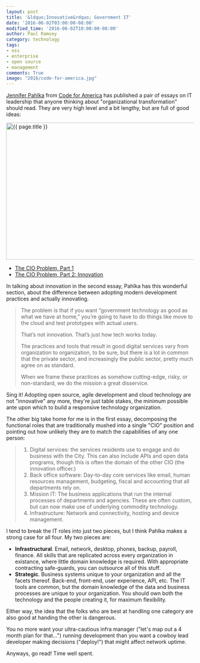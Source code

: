 ```yaml
---
layout: post
title: '&ldquo;Innovative&rdquo; Government IT'
date: '2016-06-02T03:00:00-08:00'
modified_time: '2016-06-02T10:00:00-08:00'
author: Paul Ramsey
category: technology
tags:
- oss
- enterprise
- open source
- management
comments: True
image: "2016/code-for-america.jpg"
---
```


[Jennifer Pahlka](https://www.codeforamerica.org/people/jennifer-pahlka) from [Code for America](https://www.codeforamerica.org/) has published a pair of essays on IT leadership that anyone thinking about "organizational transformation" should read. They are very high level and a bit lengthy, but are full of good ideas:

<img src="{{ site.images }}{{ page.image }}" alt="{{ page.title }}" width="550" height="367" />

* [The CIO Problem, Part 1](https://medium.com/code-for-america/the-cio-problem-part-1-678ae2e9d0bf)
* [The CIO Problem, Part 2: Innovation](https://medium.com/code-for-america/the-cio-problem-part-2-innovation-af24ebc038e5)

In talking about innovation in the second essay, Pahlka has this wonderful section, about the difference between adopting modern development practices and actually innovating.

> The problem is that if you want “government technology as good as what we have at home,” you’re going to have to do things like move to the cloud and test prototypes with actual users. 
> 
> That’s not innovation. That’s just how tech works today. 
> 
> The practices and tools that result in good digital services vary from organization to organization, to be sure, but there is a lot in common that the private sector, and increasingly the public sector, pretty much agree on as standard. 
> 
> When we frame these practices as somehow cutting-edge, risky, or non-standard, we do the mission a great disservice.

Sing it! Adopting open source, agile development and cloud technology are not "innovative" any more, they're just table stakes, the minimum possible ante upon which to build a responsive technology organization.

The other big take home for me is in the first essay, decomposing the functional roles that are traditionally mushed into a single "CIO" position and pointing out how unlikely they are to match the capabilities of any one person:

> 1. Digital services: the services residents use to engage and do business with the City. This can also include APIs and open data programs, though this is often the domain of the other CIO (the innovation officer.)
> 2. Back office software: Day-to-day core services like email, human resources management, budgeting, fiscal and accounting that all departments rely on.
> 3. Mission IT: The business applications that run the internal processes of departments and agencies. These are often custom, but can now make use of underlying commodity technology.
> 4. Infrastructure: Network and connectivity, hosting and device management.

I tend to break the IT roles into just two pieces, but I think Pahlka makes a strong case for all four. My two pieces are:

* **Infrastructural**. Email, network, desktop, phones, backup, payroll, finance. All skills that are replicated across every organization in existance, where little domain knowledge is required. With appropriate contracting safe-guards, you can outsource all of this stuff.
* **Strategic**. Business systems unique to your organization and all the facets thereof. Back-end, front-end, user experience, API, etc. The IT tools are common, but the domain knowledge of the data and business processes are unique to your organization. You should own both the technology and the people creating it, for maximum flexibility.

Either way, the idea that the folks who are best at handling one category are also good at handing the other is dangerous. 

You no more want your ultra-cautious infra manager ("let's map out a 4 month plan for that...") running development than you want a cowboy lead developer making decisions ("deploy!") that might affect network uptime.

Anyways, go read! Time well spent.



